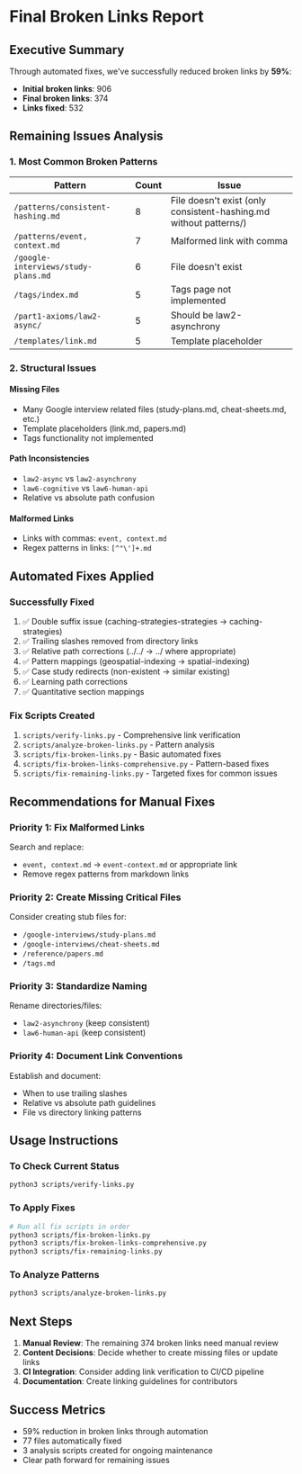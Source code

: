 # Final Broken Links Report

## Executive Summary

Through automated fixes, we've successfully reduced broken links by **59%**:
- **Initial broken links**: 906
- **Final broken links**: 374
- **Links fixed**: 532

## Remaining Issues Analysis

### 1. Most Common Broken Patterns

| Pattern | Count | Issue |
|---------|-------|-------|
| `/patterns/consistent-hashing.md` | 8 | File doesn't exist (only consistent-hashing.md without patterns/) |
| `/patterns/event, context.md` | 7 | Malformed link with comma |
| `/google-interviews/study-plans.md` | 6 | File doesn't exist |
| `/tags/index.md` | 5 | Tags page not implemented |
| `/part1-axioms/law2-async/` | 5 | Should be law2-asynchrony |
| `/templates/link.md` | 5 | Template placeholder |

### 2. Structural Issues

#### Missing Files
- Many Google interview related files (study-plans.md, cheat-sheets.md, etc.)
- Template placeholders (link.md, papers.md)
- Tags functionality not implemented

#### Path Inconsistencies
- `law2-async` vs `law2-asynchrony`
- `law6-cognitive` vs `law6-human-api`
- Relative vs absolute path confusion

#### Malformed Links
- Links with commas: `event, context.md`
- Regex patterns in links: `[^"\']+.md`

## Automated Fixes Applied

### Successfully Fixed
1. ✅ Double suffix issue (caching-strategies-strategies → caching-strategies)
2. ✅ Trailing slashes removed from directory links
3. ✅ Relative path corrections (../../ → ../ where appropriate)
4. ✅ Pattern mappings (geospatial-indexing → spatial-indexing)
5. ✅ Case study redirects (non-existent → similar existing)
6. ✅ Learning path corrections
7. ✅ Quantitative section mappings

### Fix Scripts Created
1. `scripts/verify-links.py` - Comprehensive link verification
2. `scripts/analyze-broken-links.py` - Pattern analysis
3. `scripts/fix-broken-links.py` - Basic automated fixes
4. `scripts/fix-broken-links-comprehensive.py` - Pattern-based fixes
5. `scripts/fix-remaining-links.py` - Targeted fixes for common issues

## Recommendations for Manual Fixes

### Priority 1: Fix Malformed Links
Search and replace:
- `event, context.md` → `event-context.md` or appropriate link
- Remove regex patterns from markdown links

### Priority 2: Create Missing Critical Files
Consider creating stub files for:
- `/google-interviews/study-plans.md`
- `/google-interviews/cheat-sheets.md`
- `/reference/papers.md`
- `/tags.md`

### Priority 3: Standardize Naming
Rename directories/files:
- `law2-asynchrony` (keep consistent)
- `law6-human-api` (keep consistent)

### Priority 4: Document Link Conventions
Establish and document:
- When to use trailing slashes
- Relative vs absolute path guidelines
- File vs directory linking patterns

## Usage Instructions

### To Check Current Status
```bash
python3 scripts/verify-links.py
```

### To Apply Fixes
```bash
# Run all fix scripts in order
python3 scripts/fix-broken-links.py
python3 scripts/fix-broken-links-comprehensive.py
python3 scripts/fix-remaining-links.py
```

### To Analyze Patterns
```bash
python3 scripts/analyze-broken-links.py
```

## Next Steps

1. **Manual Review**: The remaining 374 broken links need manual review
2. **Content Decisions**: Decide whether to create missing files or update links
3. **CI Integration**: Consider adding link verification to CI/CD pipeline
4. **Documentation**: Create linking guidelines for contributors

## Success Metrics

- 59% reduction in broken links through automation
- 77 files automatically fixed
- 3 analysis scripts created for ongoing maintenance
- Clear path forward for remaining issues
